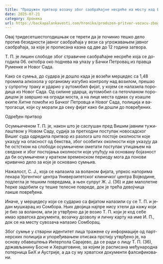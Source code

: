 ```yaml
---
title: "Продужен притвор возачу због саобраћајне несреће на мосту код Бачког Петровца"
date: 2025-07-21
category: Хроника
url: https://backapalankavesti.com/hronika/produzen-pritvor-vozacu-zbog-saobracajne-nesrece-na-mostu-kod-backog-petrovca/
---
```


Овај тридесетшестогодишњак се терети да је починио тешко дело против безедности јавног саобраћаја у вези са угрожавањем јавног саобраћаја, за које је прописана казна од две до 12 година затвора.

Т. П. је ли­шен сло­бо­де због стра­вич­не са­о­бра­ћај­не не­сре­ће ко­ја се до­го­ди­ла 06. октобра око по­дне­ва на ула­зу у Бач­ки Пе­тро­вац из прав­ца Ру­мен­ке и Но­вог Са­да.

Ка­ко се сум­ња, до су­да­ра је до­шло ка­да је во­зе­ћи мер­це­дес са 1,48 про­ми­ла ал­ко­хо­ла у ор­га­ни­зму из­гу­био кон­тро­лу над во­зи­лом, пре­шао у су­прот­ну тра­ку и уда­рио у ауто­мо­бил фи­јат, у ко­јем се на­ла­зи­ла по­ро­ди­ца из Но­вог Са­да. Од си­ли­не удар­ца, ауто­мо­бил са пе­то­чла­ном по­ро­ди­цом је за­вр­шио на огра­ди мо­ста, а на ли­це ме­ста од­мах су иза­шле еки­пе Хит­не по­мо­ћи из Бач­ког Пе­тров­ца и Но­вог Са­да, по­ли­ци­ја и ва­тро­га­сци, ко­ји су мо­ра­ли да се­ку фи­јат ка­ко би до­шли до по­вре­ђе­них.

Одређен притвор

Осум­њи­че­ном Т. П. је, након што је са­слу­шан пред Ви­шим јав­ним ту­жи­ла­штвом у Но­вом Са­ду, судија за претходни поступак новосадског Вишег суда одредила притвор из разлога што по­сто­је окол­но­сти ко­је ука­зу­ју на опа­сност од бек­ства, због осо­би­тих окол­но­сти које указују да ће остстком на слободи осум­њи­че­ни оме­та­ти по­сту­пак ути­ца­њем на све­до­ке и због постојања околности које упућују на основану бојазност да би осумњичени у кратком временском периоду мога да понови кривично дело за које је основано сумњив.

На­жа­лост, С. Ј., ко­ја се на­ла­зи­ла за во­ла­ном фи­ја­та, упр­кос на­по­ри­ма ле­ка­ра Ур­гент­ног цен­тра Уни­вер­зи­тет­ског кли­нич­ког цен­тра Вој­во­ди­не, под­ле­гла је те­шким по­вре­да­ма, а њен су­пруг Ж. Ј. (36) и две малолетне ћерке задобили су тешке телесне повреде, док је трећа девојчица лакше повређена.

Ина­че, у мер­це­де­су ко­ји се су­да­рио са фи­ја­том на­ла­зи­ли су се Т. П. и је­дан му­шка­рац из Сом­бо­ра. Њих дво­ји­ца нај­пре ни­су хте­ли да ка­жу ко­ји је био за во­ла­ном, али је утвр­ђе­но да је во­зио Т. П. који је код себе имао хрватска документа, возачку дозволу и личну карту на име И. П., док се на ме­сту су­во­за­ча на­ла­зио Сом­бо­рац.

Због сум­ње у ствар­ни иден­ти­тет ли­ца тра­же­не су ин­фор­ма­ци­је од парт­нер­ских по­ли­ци­ја и упо­ре­ђи­ва­њем оти­са­ка пр­сти­ју утвр­ђе­но је, на осно­ву оба­ве­ште­ња Ин­тер­по­ла Са­ра­је­во, да се ра­ди о ли­цу Т. П. (36), др­жа­вља­ни­ну Бо­сне и Хер­це­го­ви­не, за ко­јим је рас­пи­са­на ме­ђу­на­род­на по­тер­ни­ца БиХ и Аустри­је, а да су му хр­ват­ски до­ку­мен­ти фал­си­фи­ко­ва­ни.
